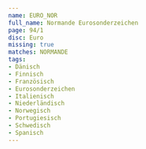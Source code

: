 ```yaml
---
name: EURO_NOR
full_name: Normande Eurosonderzeichen
page: 94/1
disc: Euro
missing: true
matches: NORMANDE
tags:
- Dänisch
- Finnisch
- Französisch
- Eurosonderzeichen
- Italienisch
- Niederländisch
- Norwegisch
- Portugiesisch
- Schwedisch
- Spanisch
---
```

